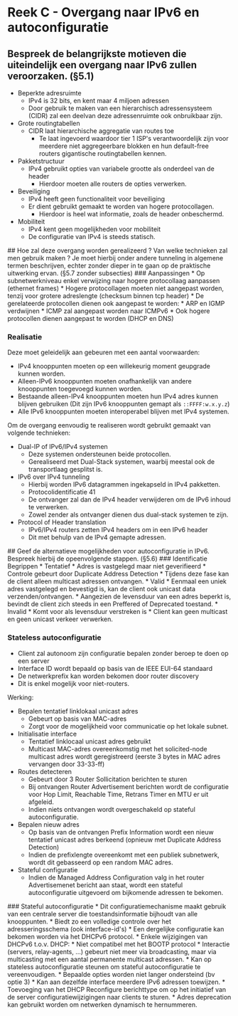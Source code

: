 # Reek C - Overgang naar IPv6 en autoconfiguratie
## Bespreek de belangrijkste motieven die uiteindelijk een overgang naar IPv6 zullen veroorzaken. (§5.1)
* Beperkte adresruimte
    * IPv4 is 32 bits, en kent maar 4 miljoen adressen
    * Door gebruik te maken van een hierarchisch adressensysteem (CIDR) zal een deelvan deze adressenruimte ook onbruikbaar zijn.
* Grote routingtabellen
    * CIDR laat hierarchische aggregatie van routes toe
        * Te laat ingevoerd waardoor tier 1 ISP's verantwoordelijk zijn voor meerdere niet aggregeerbare blokken en hun default-free routers gigantische routingtabellen kennen. 
* Pakketstructuur
    * IPv4 gebruikt opties van variabele grootte als onderdeel van de header
        * Hierdoor moeten alle routers de opties verwerken. 
* Beveiliging
    * IPv4 heeft geen functionaliteit voor beveiliging
    * Er dient gebruikt gemaakt te worden van hogere protocollagen.
        * Hierdoor is heel wat informatie, zoals de header onbeschermd. 
* Mobiliteit
    * IPv4 kent geen mogelijkheden voor mobiliteit
    * De configuratie van IPv4 is steeds statisch.

<p style="page-break-after:always;"></p>
## Hoe zal deze overgang worden gerealizeerd ? Van welke technieken zal men gebruik maken ? Je moet hierbij onder andere tunneling in algemene termen beschrijven, echter zonder dieper in te gaan op de praktische uitwerking ervan. (§5.7 zonder subsecties)
### Aanpassingen
* Op subnetwerkniveau enkel verwijzing naar hogere protocollaag aanpassen (ethernet frames)
* Hogere protocollagen moeten niet aangepast worden, tenzij voor grotere adreslengte (checksum binnen tcp header)
* De gerelateerde protocollen dienen ook aangepast te worden:
    * ARP en IGMP verdwijnen
    * ICMP zal aangepast worden naar ICMPv6
* Ook hogere protocollen dienen aangepast te worden (DHCP en DNS)

### Realisatie
Deze moet geleidelijk aan gebeuren met een aantal voorwaarden:

* IPv4 knooppunten moeten op een willekeurig moment geupgrade kunnen worden.
* Alleen-IPv6 knooppunten moeten onafhankelijk van andere knooppunten toegevoegd kunnen worden.
* Bestaande alleen-IPv4 knooppunten moeten hun IPv4 adres kunnen blijven gebruiken (Dit zijn IPv6 knooppunten gemapt als `::FFFF:w.x.y.z`)
* Alle IPv6 knooppunten moeten interoperabel blijven met IPv4 systemen.

Om de overgang eenvoudig te realiseren wordt gebruikt gemaakt van volgende technieken:

* Dual-IP of IPv6/IPv4 systemen
    * Deze systemen ondersteunen beide protocollen.
    * Gerealiseerd met Dual-Stack systemen, waarbij meestal ook de transportlaag gesplitst is.
* IPv6 over IPv4 tunneling
    * Hierbij worden IPv6 datagrammen ingekapseld in IPv4 pakketten.
    * Protocolidentificatie 41
    * De ontvanger zal dan de IPv4 header verwijderen om de IPv6 inhoud te verwerken.
    * Zowel zender als ontvanger dienen dus dual-stack systemen te zijn.
* Protocol of Header translation
    * IPv6/IPv4 routers zetten IPv4 headers om in een IPv6 header
    * Dit met behulp van de IPv4 gemapte adressen.

<p style="page-break-after:always;"></p>
## Geef de alternatieve mogelijkheden voor autoconfiguratie in IPv6. Bespreek hierbij de opeenvolgende stappen. (§5.6)
### Identificatie Begrippen
* Tentatief
    * Adres is vastgelegd maar niet geverifieerd
    * Controle gebeurt door Duplicate Address Detection
    * Tijdens deze fase kan de client alleen multicast adressen ontvangen.
* Valid
    * Eenmaal een uniek adres vastgelegd en bevestigd is, kan de client ook unicast data verzenden/ontvangen.
    * Aangezien de levensduur van een adres beperkt is, bevindt de client zich steeds in een Preffered of Deprecated toestand.
* Invalid
    * Komt voor als levensduur verstreken is
    * Client kan geen multicast en geen unicast verkeer verwerken.

### Stateless autoconfiguratie
* Client zal autonoom zijn configuratie bepalen zonder beroep te doen op een server
* Interface ID wordt bepaald op basis van de IEEE EUI-64 standaard
* De netwerkprefix kan worden bekomen door router discovery
* Dit is enkel mogelijk voor niet-routers.

Werking:

* Bepalen tentatief linklokaal unicast adres 
    * Gebeurt op basis van MAC-adres
    * Zorgt voor de mogelijkheid voor communicatie op het lokale subnet.
* Initialisatie interface
    * Tentatief linklocaal unicast adres gebruikt
    * Multicast MAC-adres overeenkomstig met het solicited-node multicast adres wordt geregistreerd (eerste 3 bytes in MAC adres vervangen door 33-33-ff)
* Routes detecteren
    * Gebeurt door 3 Router Sollicitation berichten te sturen
    * Bij ontvangen Router Advertisement berichten wordt de configuratie voor Hop Limit, Reachable Time, Retrans Timer en MTU er uit afgeleid.
    * Indien niets ontvangen wordt overgeschakeld op stateful autoconfiguratie.
* Bepalen nieuw adres
    * Op basis van de ontvangen Prefix Information wordt een nieuw tentatief unicast adres berkeend (opnieuw met Duplicate Address Detection)
    * Indien de prefixlengte overeenkomt met een publiek subnetwerk, wordt dit gebasseerd op een random MAC adres.
* Stateful configuratie
    * Indien de Managed Address Configuration valg in het router Advertisemenet bericht aan staat, wordt een stateful autoconfiguratie uitgevoerd om bijkomende adressen te bekomen.

<p style="page-break-after:always;"></p>
### Stateful autoconfiguratie
* Dit configuratiemechanisme maakt gebruik van een centrale server die toestandsinformatie bijhoudt van alle knooppunten.
* Biedt zo een volledige controle over het adresseringsschema (ook interface-id's)
* Een dergelijke configuratie kan bekomen worden via het DHCPv6 protocol.
* Enkele wijzigingen van DHCPv6 t.o.v. DHCP:
    * Niet compatibel met het BOOTP protocol
    * Interactie (servers, relay-agents, ...) gebeurt niet meer via broadcasting, maar via multicasting met een aantal permanente multicast adressen.
    * Kan op stateless autoconfiguratie steunen om stateful autoconfiguratie te vereenvoudigen.
    * Bepaalde opties worden niet langer ondersteind (bv optie 3)
    * Kan aan dezelfde interface meerdere IPv6 adressen toewijzen.
    * Toevoeging van het DHCP Reconfigure berichttype om op het initiatief van de server configuratiewijzigingen naar clients te sturen.
    * Adres deprecation kan gebruikt worden om netwerken dynamisch te hernummeren.